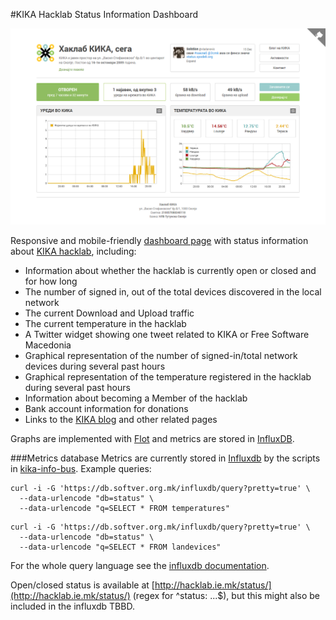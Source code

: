 #KIKA Hacklab Status Information Dashboard

![status.spodeli.org screenshot](img/status-spodeli-org-screenshot.png)

Responsive and mobile-friendly [dashboard page](http://status.spodeli.org/) with status information about [KIKA hacklab](http://b10g.spodeli.org/p/info-in-english.html), including:

* Information about whether the hacklab is currently open or closed and for how long
* The number of signed in, out of the total devices discovered in the local network
* The current Download and Upload traffic
* The current temperature in the hacklab
* A Twitter widget showing one tweet related to KIKA or Free Software Macedonia
* Graphical representation of the number of signed-in/total network devices during several past hours
* Graphical representation of the temperature registered in the hacklab during several past hours
* Information about becoming a Member of the hacklab
* Bank account information for donations
* Links to the [KIKA blog](http://b10g.spodeli.org/) and other related pages

Graphs are implemented with [Flot](http://www.flotcharts.org/) and metrics are stored in [InfluxDB](https://influxdb.com/docs/v0.9/introduction/overview.html).

###Metrics database
Metrics are currently stored in [Influxdb](https://influxdb.com/docs/v0.9/introduction/overview.html) by the scripts in [kika-info-bus](https://github.com/skopjehacklab/kika-info-bus/tree/master/influxdb-logger). Example queries:

```
curl -i -G 'https://db.softver.org.mk/influxdb/query?pretty=true' \
  --data-urlencode "db=status" \
  --data-urlencode "q=SELECT * FROM temperatures"
```

```
curl -i -G 'https://db.softver.org.mk/influxdb/query?pretty=true' \
  --data-urlencode "db=status" \
  --data-urlencode "q=SELECT * FROM landevices"
```

For the whole query language see the [influxdb documentation](https://influxdb.com/docs/v0.9/guides/querying_data.html).

Open/closed status is available at [http://hacklab.ie.mk/status/](http://hacklab.ie.mk/status/) (regex for ^status: ...$), but this might also be included in the influxdb TBBD.
